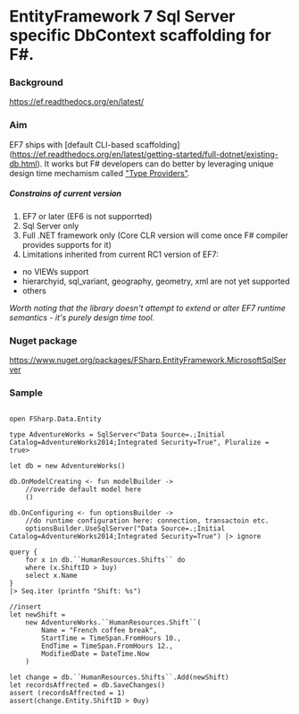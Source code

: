 # EntityFramework 7 Sql Server specific DbContext scaffolding for F#.

### Background

https://ef.readthedocs.org/en/latest/

### Aim

EF7 ships with [default CLI-based scaffolding] (https://ef.readthedocs.org/en/latest/getting-started/full-dotnet/existing-db.html). It works but F# developers can do better by leveraging unique design time mechamism called ["Type Providers"](https://msdn.microsoft.com/en-us/library/hh156509.aspx).

##### Constrains of current version 

1. EF7 or later (EF6 is not supporrted)
2. Sql Server only
3. Full .NET framework only (Core CLR version will come once F# compiler provides supports for it)
4. Limitations inherited from current RC1 version of EF7: 
  * no VIEWs support
  * hierarchyid, sql_variant, geography, geometry, xml are not yet supported
  * others

*Worth noting that the library doesn't attempt to extend or alter EF7 runtime semantics - it's purely design time tool.* 

### Nuget package 

https://www.nuget.org/packages/FSharp.EntityFramework.MicrosoftSqlServer

### Sample

```F#

open FSharp.Data.Entity

type AdventureWorks = SqlServer<"Data Source=.;Initial Catalog=AdventureWorks2014;Integrated Security=True", Pluralize = true>

let db = new AdventureWorks()

db.OnModelCreating <- fun modelBuilder -> 
    //override default model here
    ()

db.OnConfiguring <- fun optionsBuilder -> 
    //do runtime configuration here: connection, transactoin etc.
    optionsBuilder.UseSqlServer("Data Source=.;Initial Catalog=AdventureWorks2014;Integrated Security=True") |> ignore

query {
    for x in db.``HumanResources.Shifts`` do
    where (x.ShiftID > 1uy)
    select x.Name
}
|> Seq.iter (printfn "Shift: %s")

//insert
let newShift = 
    new AdventureWorks.``HumanResources.Shift``(
        Name = "French coffee break", 
        StartTime = TimeSpan.FromHours 10., 
        EndTime = TimeSpan.FromHours 12.,
        ModifiedDate = DateTime.Now
    )

let change = db.``HumanResources.Shifts``.Add(newShift) 
let recordsAffrected = db.SaveChanges()
assert (recordsAffrected = 1)
assert(change.Entity.ShiftID > 0uy)

```
